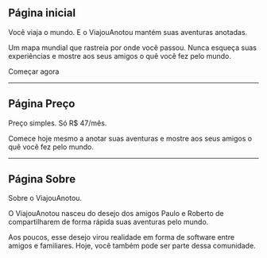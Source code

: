 ## Página inicial

Você viaja o mundo. E o ViajouAnotou mantém suas aventuras anotadas.

Um mapa mundial que rastreia por onde você passou. Nunca esqueça suas experiências e mostre aos seus amigos o quê você fez pelo mundo.

Começar agora

---

## Página Preço

Preço simples. Só R$ 47/mês.

Comece hoje mesmo a anotar suas aventuras e mostre aos seus amigos o quê você fez pelo mundo.

---

## Página Sobre

Sobre o ViajouAnotou.

O ViajouAnotou nasceu do desejo dos amigos Paulo e Roberto de compartilharem de forma rápida suas aventuras pelo mundo.

Aos poucos, esse desejo virou realidade em forma de software entre amigos e familiares. Hoje, você também pode ser parte dessa comunidade.
